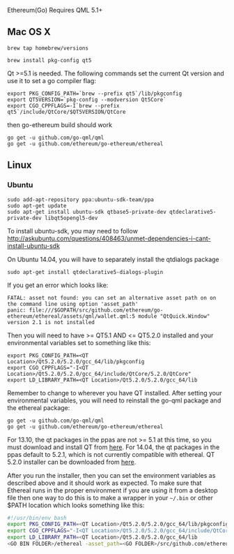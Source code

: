 Ethereum(Go) Requires QML 5.1+

## Mac OS X

`brew tap homebrew/versions`

`brew install pkg-config qt5`

Qt >=5.1 is needed.
The following commands set the current Qt version and use it to set a go compiler flag:

    export PKG_CONFIG_PATH=`brew --prefix qt5`/lib/pkgconfig
    export QT5VERSION=`pkg-config --modversion Qt5Core`
    export CGO_CPPFLAGS=-I`brew --prefix qt5`/include/QtCore/$QT5VERSION/QtCore

then go-ethereum build should work 

    go get -u github.com/go-qml/qml
    go get -u github.com/ethereum/go-ethereum/ethereal

## Linux

### Ubuntu

    sudo add-apt-repository ppa:ubuntu-sdk-team/ppa
    sudo apt-get update
    sudo apt-get install ubuntu-sdk qtbase5-private-dev qtdeclarative5-private-dev libqt5opengl5-dev

To install ubuntu-sdk, you may need to follow http://askubuntu.com/questions/408463/unmet-dependencies-i-cant-install-ubuntu-sdk

On Ubuntu 14.04, you will have to separately install the qtdialogs package

    sudo apt-get install qtdeclarative5-dialogs-plugin

If you get an error which looks like:

    FATAL: asset not found: you can set an alternative asset path on on the command line using option 'asset_path'
    panic: file:///$GOPATH/src/github.com/ethereum/go-ethereum/ethereal/assets/qml/wallet.qml:5 module "QtQuick.Window" version 2.1 is not installed

Then you will need to have >= QT5.1 AND <= QT5.2.0 installed and your environmental variables set to something like this:

    export PKG_CONFIG_PATH=<QT Location>/Qt5.2.0/5.2.0/gcc_64/lib/pkgconfig
    export CGO_CPPFLAGS="-I<QT Location>/Qt5.2.0/5.2.0/gcc_64/include/QtCore/5.2.0/QtCore"
    export LD_LIBRARY_PATH=<QT Location>/Qt5.2.0/5.2.0/gcc_64/lib

Remember to change <QT Location> to wherever you have QT installed. After setting your environmental variables, you will need to reinstall the go-qml package and the ethereal package:

    go get -u github.com/go-qml/qml
    go get -u github.com/ethereum/go-ethereum/ethereal

For 13.10, the qt packages in the ppas are not >= 5.1 at this time, so you must download and install QT from [here](http://qt-project.org/downloads). For 14.04, the qt packages in the ppas default to 5.2.1, which is not currently compatible with ethereal. QT 5.2.0 installer can be downloaded from [here](https://download.qt-project.org/archive/qt/5.2/5.2.0/). 

After you run the installer, then you can set the environment variables as described above and it should work as expected. To make sure that Ethereal runs in the proper environment if you are using it from a desktop file then one way to do this is to make a wrapper in your `~/.bin` or other $PATH location which looks something like this:

```bash
#!/usr/bin/env bash
export PKG_CONFIG_PATH=<QT Location>/Qt5.2.0/5.2.0/gcc_64/lib/pkgconfig
export CGO_CPPFLAGS="-I<QT Location>/Qt5.2.0/5.2.0/gcc_64/include/QtCore/5.2.0/QtCore"
export LD_LIBRARY_PATH=<QT Location>/Qt5.2.0/5.2.0/gcc_64/lib  
<GO BIN FOLDER>/ethereal -asset_path=<GO FOLDER>/src/github.com/ethereum/go-ethereum/ethereal/assets
```